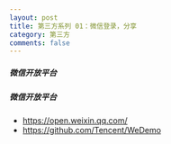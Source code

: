 ```yaml
---
layout: post
title: 第三方系列 01：微信登录，分享  
category: 第三方
comments: false
---
```


##### 微信开放平台


##### 微信开放平台

* <https://open.weixin.qq.com/>
* <https://github.com/Tencent/WeDemo>

 








